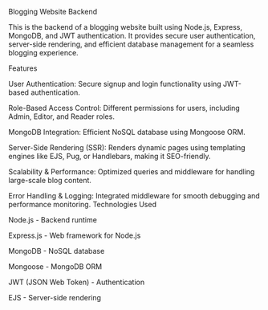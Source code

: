 Blogging Website Backend

This is the backend of a blogging website built using Node.js, Express, MongoDB, and JWT authentication. It provides secure user authentication, server-side rendering, and efficient database management for a seamless blogging experience.

Features

User Authentication: Secure signup and login functionality using JWT-based authentication.

Role-Based Access Control: Different permissions for users, including Admin, Editor, and Reader roles.

MongoDB Integration: Efficient NoSQL database using Mongoose ORM.

Server-Side Rendering (SSR): Renders dynamic pages using templating engines like EJS, Pug, or Handlebars, making it SEO-friendly.

Scalability & Performance: Optimized queries and middleware for handling large-scale blog content.

Error Handling & Logging: Integrated middleware for smooth debugging and performance monitoring.
Technologies Used

Node.js - Backend runtime

Express.js - Web framework for Node.js

MongoDB - NoSQL database

Mongoose - MongoDB ORM

JWT (JSON Web Token) - Authentication

EJS - Server-side rendering
